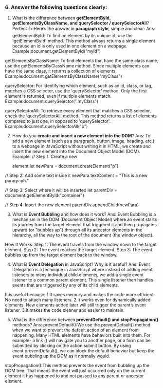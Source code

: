 ### 6. Answer the following questions clearly:

1. What is the difference between **getElementById, getElementsByClassName, and querySelector / querySelectorAll**?
Perfect 👍 Here’s the answer in **paragraph style**, simple and clear:
Ans:
getElementById: To find an element by its unique id, use the 'getElementById' method. This method always returns a single element because an id is only used in one element on a webpage.
Example:document.getElementById("myId")

getElementsByClassName: To find elements that have the same class name, use the getElementsByClassName method. Since multiple elements can have the same class, it returns a collection of elements.
Example:document.getElementsByClassName("myClass")

querySelector: For identifying which element, such as an id, class, or tag, matches a CSS selector, use the 'querySelector' method. Only the first element is returned, even if multiple elements match.
Example:document.querySelector(".myClass") 

querySelectorAll: To retrieve every element that matches a CSS selector, check the 'querySelectorAll' method. This method returns a list of elements compared to just one, in opposed to 'querySelector'. 
Example:document.querySelectorAll("p")


2. How do you **create and insert a new element into the DOM**?
Ans:
To add a new element (such as a paragraph, button, image, heading, etc.) to a webpage in JavaScript without writing it in HTML, we create and insert the new element into the Document Object Model (DOM).
Example:
// Step 1: Create a new <p> element
let newPara = document.createElement("p")

// Step 2: Add some text inside it
newPara.textContent = "This is a new paragraph."

// Step 3: Select where it will be inserted
let parentDiv = document.getElementById("container")

// Step 4: Insert the new element
parentDiv.appendChild(newPara)

3. What is **Event Bubbling** and how does it work?
Ans:
Event Bubbling is a mechanism in the DOM (Document Object Model) where an event starts its journey from the target element that triggered it and then propagates upward (or "bubbles up") through all its ancestor elements in the hierarchy, all the way to the root of the document (the window object).

How It Works: 
Step 1: The event travels from the window down to the target element.
Step 2: The event reaches the target element.
Step 3: The event bubbles up from the target element back to the window.

4. What is **Event Delegation** in JavaScript? Why is it useful?
Ans:
Event Delegation is a technique in JavaScript where instead of adding event listeners to many individual child elements, we add a single event listener to a common parent element. This single listener then handles events that are triggered by any of its child elements.

It is useful because:
1.It saves memory and makes the code more efficient. No need to attach many listeners.
2.It works even for dynamically added elements. New elements added later will still trigger the parent’s event listener.
3.It makes the code cleaner and easier to maintain.

5. What is the difference between **preventDefault() and stopPropagation()** methods?
Ans:
preventDefault():We use the preventDefault() method when we want to prevent the default action of an element from happening. Many HTML elements have behaviors built into them. For example- a link () will navigate you to another page, or a form can be submitted by clicking on the action submit button. By using event.preventDefault(), we can block the default behavior but keep the event bubbling up the DOM as it normally would.

stopPropagation():This method prevents the event from bubbling up the DOM tree. That means the event will just occurred only on the current element it has happened to and not passed to any parent or ancestor element.
